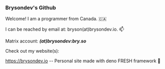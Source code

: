 ### Brysondev's Github

Welcome! I am a programmer from Canada. 🇨🇦


I can be reached by email at: bryson(at)brysondev.io. 📫

Matrix account: ***(at)brysondev:bry.so***

Check out my website(s):


https://brysondev.io -- Personal site made with deno FRESH framework 🍋

